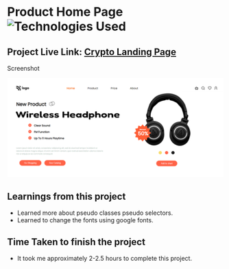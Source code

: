 # Product Home Page ![Technologies Used](https://img.shields.io/badge/Technologies-HTML%2FCSS-green)

## Project Live Link: [Crypto Landing Page](https://product-landingpg.netlify.app/)

Screenshot

![Project Screenshot](./Screenshot.png)

## Learnings from this project

- Learned more about pseudo classes pseudo selectors.
- Learned to change the fonts using google fonts.

## Time Taken to finish the project

- It took me approximately 2-2.5 hours to complete this project.